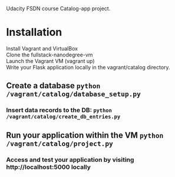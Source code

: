 Udacity FSDN course Catalog-app project.<br>
# Installation<br>
Install Vagrant and VirtualBox<br>
Clone the fullstack-nanodegree-vm<br>
Launch the Vagrant VM (vagrant up)<br>
Write your Flask application locally in the vagrant/catalog directory.<br>
## Create a database `python /vagrant/catalog/database_setup.py`<br>
### Insert data records to the DB: `python /vagrant/catalog/create_db_entries.py`<br>
## Run your application within the VM `python /vagrant/catalog/project.py`<br>
### Access and test your application by visiting http://localhost:5000 locally<br>
